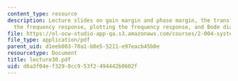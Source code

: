 ```yaml
---
content_type: resource
description: Lecture slides on gain margin and phase margin, the transfer function,
  the frequency response, plotting the frequency response, and Bode diagrams.
file: https://ol-ocw-studio-app-qa.s3.amazonaws.com/courses/2-004-systems-modeling-and-control-ii-fall-2007/d6a3f04ef3290cc953f2494442b0602f_lecture30.pdf
file_type: application/pdf
parent_uid: d1eeb003-70a1-b8e5-5211-e97eacb45b0e
resourcetype: Document
title: lecture30.pdf
uid: d6a3f04e-f329-0cc9-53f2-494442b0602f
---
```

